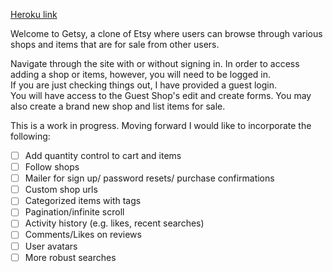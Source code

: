 [Heroku link][heroku]

[heroku]: http://www.getsy.site

Welcome to Getsy, a clone of Etsy where users can browse through various
shops and items that are for sale from other users.

Navigate through the site with or without signing in.  In order to
access adding a shop or items, however, you will need to be logged in.  
If you are just checking things out, I have provided a guest login.  
You will have access to the Guest Shop's edit and create forms.  You
may also create a brand new shop and list items for sale.  

This is a work in progress. Moving forward I would like to incorporate
the following:
- [ ] Add quantity control to cart and items
- [ ] Follow shops
- [ ] Mailer for sign up/ password resets/ purchase confirmations
- [ ] Custom shop urls
- [ ] Categorized items with tags
- [ ] Pagination/infinite scroll
- [ ] Activity history (e.g. likes, recent searches)
- [ ] Comments/Likes on reviews
- [ ] User avatars
- [ ] More robust searches
